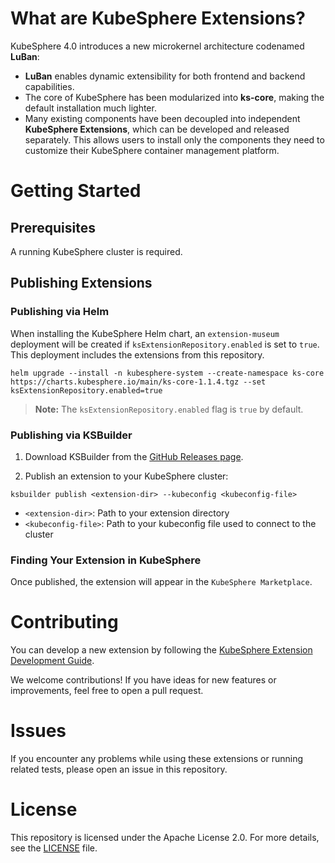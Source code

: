 # What are KubeSphere Extensions?

KubeSphere 4.0 introduces a new microkernel architecture codenamed **LuBan**:

- **LuBan** enables dynamic extensibility for both frontend and backend capabilities.
- The core of KubeSphere has been modularized into **ks-core**, making the default installation much lighter.
- Many existing components have been decoupled into independent **KubeSphere Extensions**, which can be developed and released separately. This allows users to install only the components they need to customize their KubeSphere container management platform.

# Getting Started

## Prerequisites

A running KubeSphere cluster is required.

## Publishing Extensions

### Publishing via Helm

When installing the KubeSphere Helm chart, an `extension-museum` deployment will be created if `ksExtensionRepository.enabled` is set to `true`. This deployment includes the extensions from this repository.

```shell
helm upgrade --install -n kubesphere-system --create-namespace ks-core https://charts.kubesphere.io/main/ks-core-1.1.4.tgz --set ksExtensionRepository.enabled=true
```

> **Note:** The `ksExtensionRepository.enabled` flag is `true` by default.

### Publishing via KSBuilder

1. Download KSBuilder from the [GitHub Releases page](https://github.com/kubesphere/ksbuilder/releases).

2. Publish an extension to your KubeSphere cluster:

```shell
ksbuilder publish <extension-dir> --kubeconfig <kubeconfig-file>
```

- `<extension-dir>`: Path to your extension directory  
- `<kubeconfig-file>`: Path to your kubeconfig file used to connect to the cluster

### Finding Your Extension in KubeSphere

Once published, the extension will appear in the `KubeSphere Marketplace`.

# Contributing

You can develop a new extension by following the [KubeSphere Extension Development Guide](https://dev-guide.kubesphere.io/extension-dev-guide).

We welcome contributions! If you have ideas for new features or improvements, feel free to open a pull request.

# Issues

If you encounter any problems while using these extensions or running related tests, please open an issue in this repository.

# License

This repository is licensed under the Apache License 2.0. For more details, see the [LICENSE](./LICENSE) file.
